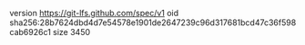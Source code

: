 version https://git-lfs.github.com/spec/v1
oid sha256:28b7624dbd4d7e54578e1901de2647239c96d317681bcd47c36f598cab6926c1
size 3450
